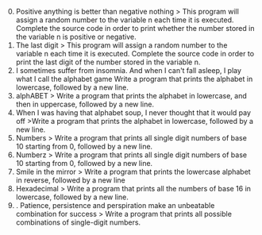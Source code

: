0. Positive anything is better than negative nothing > This program will assign a random number to the variable n each time it is executed. Complete the source code in order to print whether the number stored in the variable n is positive or negative.
1. The last digit > This program will assign a random number to the variable n each time it is executed. Complete the source code in order to print the last digit of the number stored in the variable n.
2.  I sometimes suffer from insomnia. And when I can't fall asleep, I play what I call the alphabet game  Write a program that prints the alphabet in lowercase, followed by a new line.
3. alphABET > Write a program that prints the alphabet in lowercase, and then in uppercase, followed by a new line.
4. When I was having that alphabet soup, I never thought that it would pay off >Write a program that prints the alphabet in lowercase, followed by a new line.
5. Numbers > Write a program that prints all single digit numbers of base 10 starting from 0, followed by a new line.
6. Numberz > Write a program that prints all single digit numbers of base 10 starting from 0, followed by a new line.
7.  Smile in the mirror > Write a program that prints the lowercase alphabet in reverse, followed by a new line
8.  Hexadecimal > Write a program that prints all the numbers of base 16 in lowercase, followed by a new line.
9. . Patience, persistence and perspiration make an unbeatable combination for success > Write a program that prints all possible combinations of single-digit numbers.
